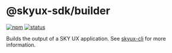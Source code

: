 # @skyux-sdk/builder

[![npm](https://img.shields.io/npm/v/@skyux-sdk/builder.svg)](https://www.npmjs.com/package/@skyux-sdk/builder)
[![status](https://travis-ci.org/blackbaud/skyux-sdk-builder.svg?branch=master)](https://travis-ci.org/blackbaud/skyux-sdk-builder)

Builds the output of a SKY UX application.  See [skyux-cli](https://github.com/blackbaud/skyux-cli) for more information.
